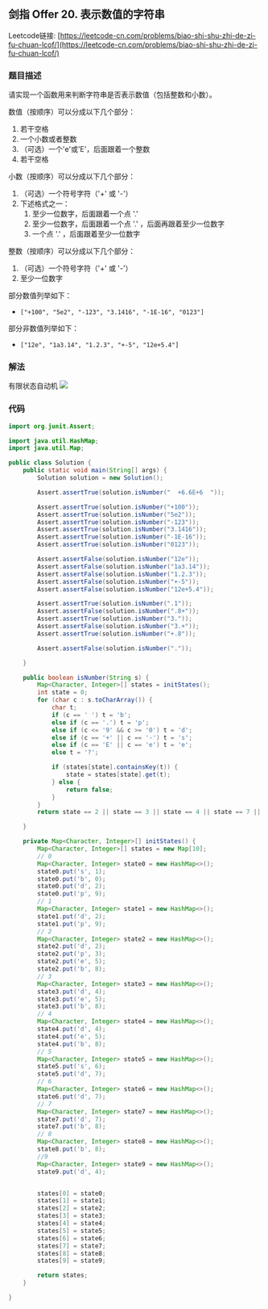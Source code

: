 ## 剑指 Offer 20. 表示数值的字符串

Leetcode链接: [https://leetcode-cn.com/problems/biao-shi-shu-zhi-de-zi-fu-chuan-lcof/](https://leetcode-cn.com/problems/biao-shi-shu-zhi-de-zi-fu-chuan-lcof/)

### 题目描述

请实现一个函数用来判断字符串是否表示数值（包括整数和小数）。

数值（按顺序）可以分成以下几个部分：

1. 若干空格
2. 一个小数或者整数
3. （可选）一个'e'或'E'，后面跟着一个整数
4. 若干空格

小数（按顺序）可以分成以下几个部分：

1. （可选）一个符号字符（'+' 或 '-'）
2. 下述格式之一：
    1. 至少一位数字，后面跟着一个点 '.'
    2. 至少一位数字，后面跟着一个点 '.' ，后面再跟着至少一位数字
    3. 一个点 '.' ，后面跟着至少一位数字

整数（按顺序）可以分成以下几个部分：

1. （可选）一个符号字符（'+' 或 '-'）
2. 至少一位数字

部分数值列举如下：

- `["+100", "5e2", "-123", "3.1416", "-1E-16", "0123"]`

部分非数值列举如下：

- `["12e", "1a3.14", "1.2.3", "+-5", "12e+5.4"]`

### 解法

有限状态自动机
![](https://gitee.com/halfcoke/blog_img/raw/master/20210725165406.svg)

### 代码

```java
import org.junit.Assert;

import java.util.HashMap;
import java.util.Map;

public class Solution {
    public static void main(String[] args) {
        Solution solution = new Solution();

        Assert.assertTrue(solution.isNumber("  +6.6E+6  "));

        Assert.assertTrue(solution.isNumber("+100"));
        Assert.assertTrue(solution.isNumber("5e2"));
        Assert.assertTrue(solution.isNumber("-123"));
        Assert.assertTrue(solution.isNumber("3.1416"));
        Assert.assertTrue(solution.isNumber("-1E-16"));
        Assert.assertTrue(solution.isNumber("0123"));

        Assert.assertFalse(solution.isNumber("12e"));
        Assert.assertFalse(solution.isNumber("1a3.14"));
        Assert.assertFalse(solution.isNumber("1.2.3"));
        Assert.assertFalse(solution.isNumber("+-5"));
        Assert.assertFalse(solution.isNumber("12e+5.4"));

        Assert.assertTrue(solution.isNumber(".1"));
        Assert.assertFalse(solution.isNumber(".8+"));
        Assert.assertTrue(solution.isNumber("3."));
        Assert.assertFalse(solution.isNumber("3.+"));
        Assert.assertTrue(solution.isNumber("+.8"));

        Assert.assertFalse(solution.isNumber("."));

    }

    public boolean isNumber(String s) {
        Map<Character, Integer>[] states = initStates();
        int state = 0;
        for (char c : s.toCharArray()) {
            char t;
            if (c == ' ') t = 'b';
            else if (c == '.') t = 'p';
            else if (c <= '9' && c >= '0') t = 'd';
            else if (c == '+' || c == '-') t = 's';
            else if (c == 'E' || c == 'e') t = 'e';
            else t = '?';

            if (states[state].containsKey(t)) {
                state = states[state].get(t);
            } else {
                return false;
            }
        }
        return state == 2 || state == 3 || state == 4 || state == 7 || state == 8;

    }

    private Map<Character, Integer>[] initStates() {
        Map<Character, Integer>[] states = new Map[10];
        // 0
        Map<Character, Integer> state0 = new HashMap<>();
        state0.put('s', 1);
        state0.put('b', 0);
        state0.put('d', 2);
        state0.put('p', 9);
        // 1
        Map<Character, Integer> state1 = new HashMap<>();
        state1.put('d', 2);
        state1.put('p', 9);
        // 2
        Map<Character, Integer> state2 = new HashMap<>();
        state2.put('d', 2);
        state2.put('p', 3);
        state2.put('e', 5);
        state2.put('b', 8);
        // 3
        Map<Character, Integer> state3 = new HashMap<>();
        state3.put('d', 4);
        state3.put('e', 5);
        state3.put('b', 8);
        // 4
        Map<Character, Integer> state4 = new HashMap<>();
        state4.put('d', 4);
        state4.put('e', 5);
        state4.put('b', 8);
        // 5
        Map<Character, Integer> state5 = new HashMap<>();
        state5.put('s', 6);
        state5.put('d', 7);
        // 6
        Map<Character, Integer> state6 = new HashMap<>();
        state6.put('d', 7);
        // 7
        Map<Character, Integer> state7 = new HashMap<>();
        state7.put('d', 7);
        state7.put('b', 8);
        // 8
        Map<Character, Integer> state8 = new HashMap<>();
        state8.put('b', 8);
        //9
        Map<Character, Integer> state9 = new HashMap<>();
        state9.put('d', 4);


        states[0] = state0;
        states[1] = state1;
        states[2] = state2;
        states[3] = state3;
        states[4] = state4;
        states[5] = state5;
        states[6] = state6;
        states[7] = state7;
        states[8] = state8;
        states[9] = state9;

        return states;
    }

}

```
